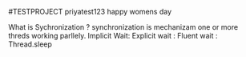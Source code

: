 #TESTPROJECT
priyatest123
happy womens day


What is Sychronization ?
synchronization is mechanizam one or more threds working parllely.
Implicit Wait: 
Explicit wait :
Fluent wait :
Thread.sleep